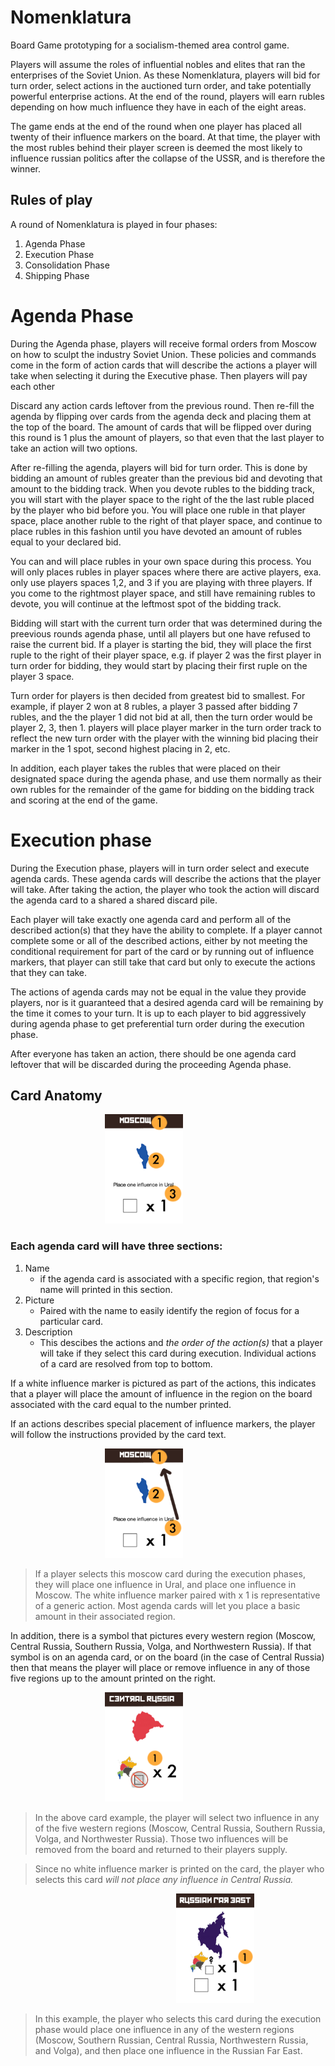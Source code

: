 <style>
    img {
        margin-left: 30%;
    }
</style>

# Nomenklatura
Board Game prototyping for a socialism-themed area control game.

Players will assume the roles of influential nobles and elites that ran the enterprises of the Soviet Union. As these Nomenklatura, players will bid for turn order, select actions in the auctioned turn order, and take potentially powerful enterprise actions. At the end of the round, players will earn rubles depending on how much influence they have in each of the eight areas.

The game ends at the end of the round when one player has placed all twenty of their influence markers on the board. At that time, the player with the most rubles behind their player screen is deemed the most likely to influence russian politics after the collapse of the USSR, and is therefore the winner.


## Rules of play

A round of Nomenklatura is played in four phases:
1. Agenda Phase
2. Execution Phase
3. Consolidation Phase
4. Shipping Phase


# Agenda Phase

During the Agenda phase, players will receive formal orders from Moscow on how to sculpt the industry Soviet Union. These policies and commands come in the form of action cards that will describe the actions a player will take when selecting it during the Executive phase. Then players will pay each other 

Discard any action cards leftover from the previous round. Then re-fill the agenda by flipping over cards from the agenda deck and placing them at the top of the board. The amount of cards that will be flipped over during this round is  1 plus the amount of players, so that even that the last player to take an action will two options.

After re-filling the agenda, players will bid for turn order. This is done by bidding an amount of rubles greater than the previous bid and devoting that amount to the bidding track. When you devote rubles to the bidding track, you will start with the player space to the right of the the last ruble placed by the player who bid before you. You will place one ruble in that player space, place another ruble to the right of that player space, and continue to place rubles in this fashion until you have devoted an amount of rubles equal to your declared bid. 

You can and will place rubles in your own space during this process. You will only places rubles in player spaces where there are active players, exa. only use players spaces 1,2, and 3 if you are playing with three players. If you come to the rightmost player space, and still have remaining rubles to devote, you will continue at the leftmost spot of the bidding track.

Bidding will start with the current turn order that was determined during the preevious rounds agenda phase, until all players but one have refused to raise the current bid. If a player is starting the bid, they will place the first ruple to the right of their player space, e.g. if player 2 was the first player in turn order for bidding, they would start by placing their first ruple on the player 3 space.

Turn order for players is then decided from greatest bid to smallest. For example, if player 2 won at 8 rubles, a player 3 passed after bidding 7 rubles, and the the player 1 did not bid at all, then the turn order would be player 2, 3, then 1. players will place player marker in the turn order track to reflect the new turn order with the player with the winning bid placing their marker in the 1 spot, second highest placing in 2, etc.

In addition, each player takes the rubles that were placed on their designated space during the agenda phase, and use them normally as their own rubles for the remainder of the game for bidding on the bidding track and scoring at the end of the game.


# Execution phase

During the Execution phase, players will in turn order select and execute agenda cards. These agenda cards will describe the actions that the player will take. After taking the action, the player who took the action will discard the agenda card to a shared a shared discard pile.

Each player will take exactly one agenda card and perform all of the described action(s) that they have the ability to complete. If a player cannot complete some or all of the described actions, either by not meeting the conditional requirement for part of the card or by running out of influence markers, that player can still take that card but only to execute the actions that they can take. 

The actions of agenda cards may not be equal in the value they provide players, nor is it guaranteed that a desired agenda card will be remaining by the time it comes to your turn. It is up to each player to bid aggressively during agenda phase to get preferential turn order during the execution phase.

After everyone has taken an action, there should be one agenda card leftover that will be discarded during the proceeding Agenda phase. 

## Card Anatomy


<img src="Assets/Print-readies/card-example-1.png" height="175" width="125" />

### Each agenda card will have three sections:

1. Name
    - if the agenda card is associated with a specific region, that region's name will printed in this section.
2. Picture
    - Paired with the name to easily identify the region of focus for a particular card. 
3. Description
    - This descibes the actions and *the order of the action(s)* that a player will take if they select this card during execution. Individual actions of a card are resolved from top to bottom.

If a white influence marker is pictured as part of the actions, this indicates that a player will place the amount of influence in the region on the board associated with the card equal to the number printed. 

If an actions describes special placement of influence markers, the player will follow the instructions provided by the card text.

<img src="Assets/Print-readies/card-example-2.png" height="175" width="125" style="margin-left: 30%"/>

> If a player selects this moscow card during the execution phases, they will place one influence in Ural, and place one influence in Moscow.
> The white influence marker paired with x 1 is representative of a generic action. Most agenda cards will let you place a basic amount in their associated region.

In addition, there is a symbol that pictures every western region (Moscow, Central Russia, Southern Russia, Volga, and Northwestern Russia). If that symbol is on an agenda card, or on the board (in the case of Central Russia) then that means the player will place or remove influence in any of those five regions up to the amount printed on the right.

<img src="Assets/Print-readies/card-example-3.png" height="175" width="125" style="margin-left: 30%"/>

> In the above card example, the player will select two influence in any of the five western regions (Moscow, Central Russia, Southern Russia, Volga, and Northwester Russia). Those two influences will be removed from the board and returned to their players supply.

> Since no white influence marker is printed on the card, the player who selects this card *will not place any influence in Central Russia.*

<center><img src="Assets/Print-readies/card-example-4.png" height="175" width="125"/></center>

> In this example, the player who selects this card during the execution phase would place one influence in any of the western regions (Moscow, Southern Russian, Central Russia, Northwestern Russia, and Volga), and then place one influence in the Russian Far East.




